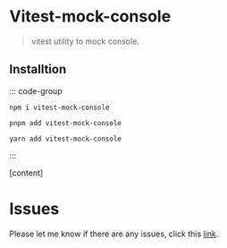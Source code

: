 # Vitest-mock-console

> vitest utility to mock console.

## Installtion

::: code-group

```[npm]
npm i vitest-mock-console
```

```[pnpm]
pnpm add vitest-mock-console
```

```[yarn]
yarn add vitest-mock-console
```

:::

[content]

# Issues

Please let me know if there are any issues, click this [link](https://github.com/savage181855/savage-libs/issues).
